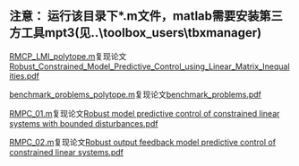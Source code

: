 ## 注意： 运行该目录下*.m文件，matlab需要安装第三方工具mpt3(见..\toolbox_users\tbxmanager)

[RMCP_LMI_polytope.m](RMCP_LMI_polytope.m)复现论文[Robust_Constrained_Model_Predictive_Control_using_Linear_Matrix_Inequalities.pdf](Robust_Constrained_Model_Predictive_Control_using_Linear_Matrix_Inequalities.pdf)

[benchmark_problems_polytope.m](benchmark_problems_polytope.m)复现论文[benchmark_problems.pdf](benchmark_problems.pdf)

[RMPC_01.m](RMPC_01.m)复现论文[Robust model predictive control of constrained linear systems with bounded disturbances.pdf](Robust%20model%20predictive%20control%20of%20constrained%20linear%20systems%20with%20bounded%20disturbances.pdf)

[RMPC_02.m](RMPC_02.m)复现论文[Robust output feedback model predictive control of constrained linear systems.pdf](Robust%20output%20feedback%20model%20predictive%20control%20of%20constrained%20linear%20systems.pdf)
